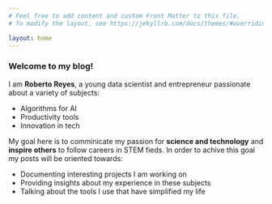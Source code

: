 ```yaml
---
# Feel free to add content and custom Front Matter to this file.
# To modify the layout, see https://jekyllrb.com/docs/themes/#overriding-theme-defaults

layout: home
---
```


### Welcome to my blog!

I am **Roberto Reyes**, a young data scientist and entrepreneur passionate about a variety of subjects:
- Algorithms for AI
- Productivity tools
- Innovation in tech

My goal here is to comminicate my passion for **science and technology** and **inspire others** to follow careers in STEM fieds. In order to achive this goal my posts will be oriented towards:
- Documenting interesting projects I am working on
- Providing insights about my experience in these subjects
- Talking about the tools I use that have simplified my life